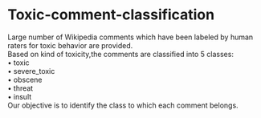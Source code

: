 # Toxic-comment-classification
   Large number of Wikipedia comments which have been labeled by human raters for toxic behavior are provided.
<br>Based on kind of toxicity,the comments are classified into 5 classes:
<br>•	toxic
<br>•	severe_toxic
<br>•	obscene
<br>•	threat
<br>•	insult
<br>Our objective is to identify the class to which each comment belongs.
